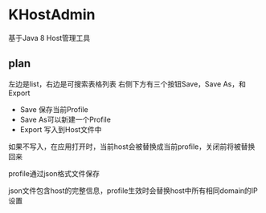 # KHostAdmin

基于Java 8 Host管理工具

## plan

左边是list，右边是可搜索表格列表
右侧下方有三个按钮Save，Save As，和Export

- Save 保存当前Profile
- Save As可以新建一个Profile
- Export 写入到Host文件中

如果不写入，在应用打开时，当前host会被替换成当前profile，关闭前将被替换回来

profile通过json格式文件保存

json文件包含host的完整信息，profile生效时会替换host中所有相同domain的IP设置

